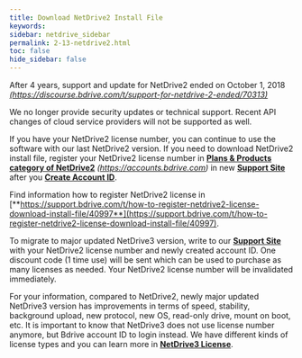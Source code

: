 ```yaml
---
title: Download NetDrive2 Install File
keywords:
sidebar: netdrive_sidebar
permalink: 2-13-netdrive2.html
toc: false
hide_sidebar: false
---
```


After 4 years, support and update for NetDrive2 ended on October 1, 2018 [_(https://discourse.bdrive.com/t/support-for-netdrive-2-ended/70313)_](https://discourse.bdrive.com/t/support-for-netdrive-2-ended/70313) 

We no longer provide security updates or technical support.  Recent API changes of cloud service providers will not be supported as well. 

If you have your NetDrive2 license number, you can continue to use the software with our last NetDrive2 version.  If you need to download NetDrive2 install file, register your NetDrive2 license number in [**Plans & Products category of NetDrive2**](https://accounts.bdrive.com) _(https://accounts.bdrive.com)_ in new [**Support Site**](/wiki/netdrive/license/#support-site) after you [**Create Account ID**](/wiki/netdrive/license/#create-account-id).  

Find information how to register NetDrive2 license in [**https://support.bdrive.com/t/how-to-register-netdrive2-license-download-install-file/40997**](https://support.bdrive.com/t/how-to-register-netdrive2-license-download-install-file/40997).

To migrate to major updated NetDrive3 version, write to our [**Support Site**](/wiki/netdrive/license/#support-site)  with your NetDrive2 license number and newly created account ID.  One discount code (1 time use) will be sent which can be used to purchase as many licenses as needed.  Your NetDrive2 license number will be invalidated immediately.

For your information, compared to NetDrive2, newly major updated NetDrive3 version has improvements in terms of speed, stability, background upload, new protocol, new OS, read-only drive, mount on boot, etc.  It is important to know that NetDrive3 does not use license number anymore, but Bdrive account ID to login instead.  We have different kinds of license types and you can learn more in [**NetDrive3 License**](/wiki/netdrive/license/#license).



